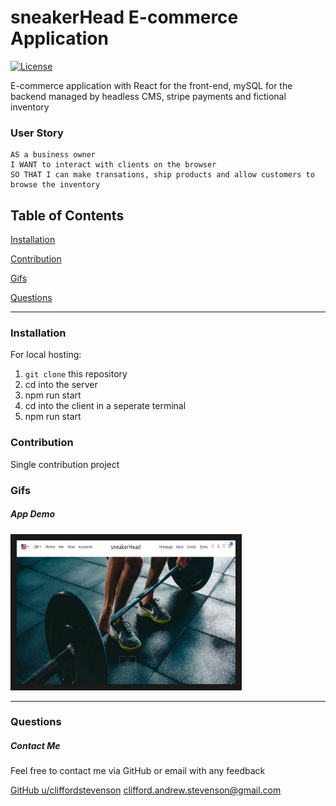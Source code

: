 # sneakerHead E-commerce Application
[![License](https://img.shields.io/badge/license-Other-orange)](https://opensource.org/licenses)

E-commerce application with React for the front-end, mySQL for the backend managed by headless CMS, stripe payments and fictional inventory

### User Story
```
AS a business owner
I WANT to interact with clients on the browser 
SO THAT I can make transations, ship products and allow customers to browse the inventory
```

## Table of Contents

[Installation](#installation)

[Contribution](#contribution)

[Gifs](#gifs)

[Questions](#questions)

----

<a name="installation"></a>
### Installation

For local hosting:

1. `git clone` this repository
2. cd into the server
3. npm run start
4. cd into the client in a seperate terminal
5. npm run start

<a name="contribution"></a>
### Contribution

Single contribution project 

<a name="gifs"></a>
### Gifs

##### App Demo

<a href="https://www.youtube.com/watch?v=R5s3weDsFPE" target="_blank">
  <img src="Screenshot_20230213_121253.png" alt="watch video" width=350 height=230 border=10 />
</a>

----

<a name="questions"></a>
### Questions
##### Contact Me

Feel free to contact me via GitHub or email with any feedback 

[GitHub u/cliffordstevenson](https://github.com/cliffordstevenson)
clifford.andrew.stevenson@gmail.com
